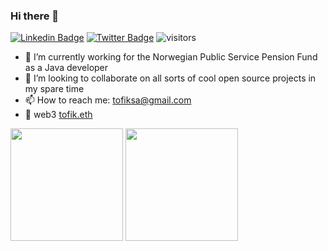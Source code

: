 ### Hi there 👋

[![Linkedin Badge](https://img.shields.io/badge/-LinkedIn-0e76a8?style=flat-square&logo=Linkedin&logoColor=white)](https://linkedin.com/in/tofiks)
[![Twitter Badge](https://img.shields.io/badge/-Twitter-00acee?style=flat-square&logo=Twitter&logoColor=white)](https://twitter.com/2fiks)
![visitors](https://visitor-badge.glitch.me/badge?page_id=${your.username}.${your.repo.id})

- 🔭 I’m currently working for the Norwegian Public Service Pension Fund as a Java developer
- 👯 I’m looking to collaborate on all sorts of cool open source projects in my spare time
- 📫 How to reach me: tofiksa@gmail.com
- 🌱 web3 [tofik.eth](https://tofik.eth.link)

<img height="180em" src="https://github-readme-stats.vercel.app/api?username=tofiksa&show_icons=true&hide_border=true&&count_private=true&include_all_commits=true" 
     />
<img height="180em" src="https://github-readme-stats.vercel.app/api/top-langs/?username=tofiksa&exclude_repo=KNN-Image-Classification&show_icons=true&hide_border=true&layout=compact&langs_count=8"/>
<!--
**tofiksa/tofiksa** is a ✨ _special_ ✨ repository because its `README.md` (this file) appears on your GitHub profile.

Here are some ideas to get you started:

- 🔭 I’m currently working on ...
- 🌱 I’m currently learning ...
- 👯 I’m looking to collaborate on ...
- 🤔 I’m looking for help with ...
- 💬 Ask me about ...
- 📫 How to reach me: ...
- 😄 Pronouns: ...
- ⚡ Fun fact: ...
-->
